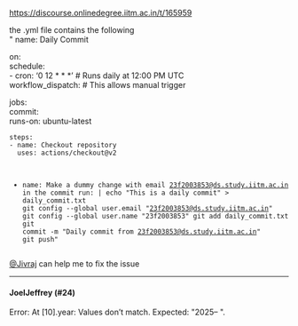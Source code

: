 https://discourse.onlinedegree.iitm.ac.in/t/165959

the .yml file contains the following<br/>
" name: Daily Commit</p>
<p>on:<br/>
schedule:<br/>
- cron: ‘0 12 * * *’ # Runs daily at 12:00 PM UTC<br/>
workflow_dispatch:  # This allows manual trigger</p>
<p>jobs:<br/>
commit:<br/>
runs-on: ubuntu-latest</p>
<pre><code>steps:
- name: Checkout repository
  uses: actions/checkout@v2

- name: Make a dummy change with email 23f2003853@ds.study.iitm.ac.in in the commit
  run: |
    echo "This is a daily commit" &gt; daily_commit.txt
    git config --global user.email "23f2003853@ds.study.iitm.ac.in"
    git config --global user.name "23f2003853"
    git add daily_commit.txt
    git commit -m "Daily commit from 23f2003853@ds.study.iitm.ac.in"
    git push"
</code></pre>
<p><a class="mention" href="/u/jivraj">@Jivraj</a> can help me to fix the issue</p><hr>

<h4>JoelJeffrey (#24)</h4>
<p>Error: At [10].year: Values don’t match. Expected: "2025– ".